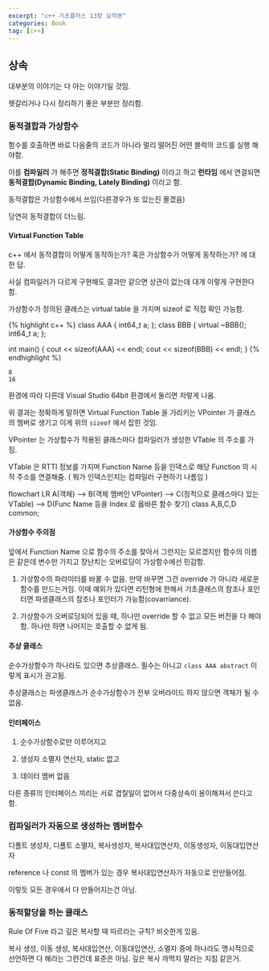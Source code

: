 ```yaml
---
excerpt: "c++ 기초플러스 13장 요약본"
categories: Book
tag: [c++]
---
```

## 상속

대부분의 이야기는 다 아는 이야기일 것임.

헷갈리거나 다시 정리하기 좋은 부분만 정리함.

### 동적결합과 가상함수

함수를 호출하면 바로 다음줄의 코드가 아니라 멀리 떨어진 어떤 블럭의 코드를 실행 해야함.

이를 __컴파일러__ 가 해주면 __정적결합(Static Binding)__ 이라고 하고 __런타임__ 에서 연결되면 __동적결합(Dynamic Binding, Lately Binding)__ 이라고 함.

동적결합은 가상함수에서 쓰임(다른경우가 또 있는진 몰겠음)

당연히 동적결합이 더느림.

#### Virtual Function Table

c++ 에서 동적결합이 어떻게 동작하는가? 혹은 가상함수가 어떻게 동작하는가? 에 대한 답.

사실 컴파일러가 다르게 구현해도 결과만 같으면 상관이 없는데 대개 이렇게 구현한다함.

가상함수가 정의된 클래스는 virtual table 을 가지며 sizeof 로 직접 확인 가능함.

{% highlight c++ %}
class AAA {
	int64_t a; 
};
class BBB {
	virtual ~BBB();
	int64_t a;
};

int main()
{
	cout << sizeof(AAA) << endl;
	cout << sizeof(BBB) << endl;
}
{% endhighlight %}

	8
	16

 환경에 따라 다른데 Visual Studio 64bit 환경에서 돌리면 저렇게 나옴.

 위 결과는 정확하게 말하면 Virtual Function Table 을 가리키는 VPointer 가 클래스의 멤버로 생기고 이게 위의 ```sizeof``` 에서 잡힌 것임.

 VPointer 는 가상함수가 적용된 클래스마다 컴파일러가 생성한 VTable 의 주소를 가짐.

 VTable 은  RTTI 정보를 가지며 Function Name 등을 인덱스로 해당 Function 의 시작 주소를 연결해줌. ( 뭐가 인덱스인지는 컴파일러 구현하기 나름임 )

<div class="mermaid">
flowchart LR
    A(객체) --> B(객체 멤버인 VPointer) --> C(정적으로 클래스마다 있는 VTable) --> D(Func Name 등을 Index 로 옳바른 함수 찾기) 
    class A,B,C,D common;
</div>

#### 가상함수 주의점

 앞에서 Function Name 으로 함수의 주소를 찾아서 그런지는 모르겠지만 함수의 이름은 같은데 변수만 가지고 장난치는 오버로딩이 가상함수에선 민감함.

1. 가상함수의 파라미터를 바꿀 수 없음. 만약 바꾸면 그건 override 가 아니라 새로운 함수를 만드는거임. 이때 예외가 있다면 리턴형에 한해서 기초클래스의 참조나 포인터면 파생클래스의 참조나 포인터가 가능함(covarriance).

2. 가상함수가 오버로딩되어 있을 때, 하나만 override 할 수 없고 모든 버전을 다 해야함. 하나만 하면 나머지는 호출할 수 없게 됨.

#### 추상 클래스

순수가상함수가 하나라도 있으면 추상클래스. 필수는 아니고 ```class AAA abstract``` 이렇게 표시가 권고됨.

추상클래스는 파생클래스가 순수가상함수가 전부 오버라이드 하지 않으면 객체가 될 수 없음.

#### 인터페이스

1. 순수가상함수로만 이루어지고

2. 생성자 소멸자 연산자, static 없고

3. 데이터 멤버 없음

다른 종류의 인터페이스 끼리는 서로 겹칠일이 없어서 다중상속이 용이해져서 쓴다고 함.

### 컴파일러가 자동으로 생성하는 멤버함수

디폴트 생성자, 디폴트 소멸자, 복사생성자, 복사대입연산자, 이동생성자, 이동대입연산자

reference 나 const 의 멤버가 있는 경우 복사대입연산자가 자동으로 안만들어짐.

이렇듯 모든 경우에서 다 만들어지는건 아님.

### 동적할당을 하는 클래스

Rule Of Five 라고 깊은 복사할 때 따르라는 규칙? 비슷한게 있음.

복사 생성, 이동 생성, 복사대입연산, 이동대입연산,  소멸자 중에 하나라도 명시적으로 선언하면 다 해라는 그런건데 표준은 아님. 깊은 복사 까먹지 말라는 지침 같은거.



 

 